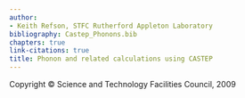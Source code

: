 ```yaml
---
author:
- Keith Refson, STFC Rutherford Appleton Laboratory
bibliography: Castep_Phonons.bib
chapters: true
link-citations: true
title: Phonon and related calculations using CASTEP
---
```


Copyright © Science and Technology Facilities Council, 2009

